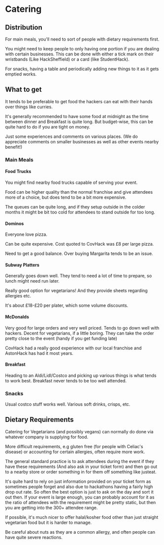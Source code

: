 # Catering

## Distribution

For main meals, you'll need to sort of people with dietary requirements first.

You might need to keep people to only having one portion if you are dealing 
with certain businesses. This can be done with either a tick mark on their 
wristbands (Like HackSheffield) or a card (like StudentHack).

For snacks, having a table and periodically adding new things to it as it gets
emptied works.

## What to get

It tends to be preferable to get food the hackers can eat with their hands
over things like curries.

It's generally recommended to have some food at midnight as the time between
dinner and Breakfast is quite long. But budget-wise, this can be quite hard
to do if you are tight on money.

Just some experiences and comments on various places. (We do appreciate comments
on smaller businesses as well as other events nearby benefit!)

### Main Meals

#### Food Trucks

You might find nearby food trucks capable of serving your event.

Food can be higher quality than the normal franchise and give attendees more of
a choice, but does tend to be a bit more expensive.

The queues can be quite long, and if they setup outside in the colder months
it might be bit too cold for attendees to stand outside for too long.

#### Dominos

Everyone love pizza.

Can be quite expensive. Cost quoted to CovHack was £8 per large pizza.

Need to get a good balance. Over buying Margarita tends to be an issue.

#### Subway Platters

Generally goes down well. They tend to need a lot of time to prepare, so lunch
might need run later.

Really good option for vegetarians! And they provide sheets regarding allergies
etc.

It's about £18-£20 per plater, which some volume discounts.

#### McDonalds

Very good for large orders and very well priced. Tends to go down well with
hackers. Decent for vegetarians, if a little boring. They can take the order
pretty close to the event (handy if you get funding late)

CovHack had a really good experience with our local franchise and AstonHack
has had it most years.

#### Breakfast

Heading to an Aldi/Lidl/Costco and picking up various things is what tends to
work best. Breakfast never tends to be too well attended.

### Snacks

Usual costco stuff works well. Various soft drinks, crisps, etc.

## Dietary Requirements

Catering for Vegetarians (and possibly vegans) can normally do done via
whatever company is supplying for food.

More difficult requirements, e.g gluten free (for people with Celiac's disease)
or accounting for certain allergies, often require more work.

The general standard practice is to ask attendees during the event if they have
these requirements (And also ask in your ticket form) and then go out to a
nearby store or order something in for them off something like justeat.

It's quite hard to rely on just information provided on your ticket form as
sometimes people forget and also due to hackathons having a fairly high drop
out rate. So often the best option is just to ask on the day and sort it out
then. If your event is large enough, you can probably account for it as the
ratio of attendees with the requirement might be pretty static, but then you
are getting into the 300+ attendee range.

If possible, it's much nicer to offer halal/kosher food other than just
straight vegetarian food but it is harder to manage.

Be careful about nuts as they are a common allergy, and often people can have
quite severe reactions.

